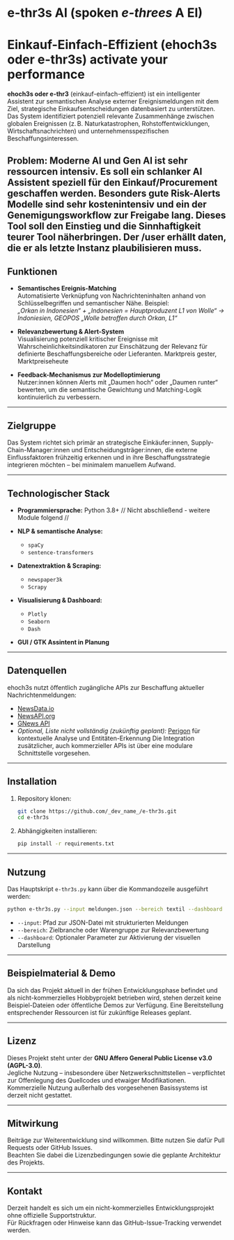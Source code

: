 # e-thr3s AI  (spoken *e-threes*  A EI)

# Einkauf-Einfach-Effizient (ehoch3s oder e-thr3s)  activate your performance

**ehoch3s oder e-thr3** (einkauf-einfach-effizient) ist ein intelligenter Assistent zur semantischen Analyse externer Ereignismeldungen mit dem Ziel, strategische Einkaufsentscheidungen datenbasiert zu unterstützen. Das System identifiziert potenziell relevante Zusammenhänge zwischen globalen Ereignissen (z. B. Naturkatastrophen, Rohstoffentwicklungen, Wirtschaftsnachrichten) und unternehmensspezifischen Beschaffungsinteressen.

Problem:
Moderne AI und Gen AI ist sehr ressourcen intensiv. Es soll ein schlanker AI Assistent speziell für den Einkauf/Procurement geschaffen werden.
Besonders gute Risk-Alerts Modelle sind sehr kostenintensiv und ein der Genemigungsworkflow zur Freigabe lang.
Dieses Tool soll den Einstieg und die Sinnhaftigkeit teurer Tool näherbringen. Der /user erhällt daten, die er als letzte Instanz plaubilisieren muss.
---

## Funktionen

- **Semantisches Ereignis-Matching**  
  Automatisierte Verknüpfung von Nachrichteninhalten anhand von Schlüsselbegriffen und semantischer Nähe. Beispiel:  
  *„Orkan in Indonesien“ + „Indonesien = Hauptproduzent L1 von Wolle“ → Indoniesien, GEOPOS „Wolle betroffen durch Orkan, L1“*

- **Relevanzbewertung & Alert-System**  
  Visualisierung potenziell kritischer Ereignisse mit Wahrscheinlichkeitsindikatoren zur Einschätzung der Relevanz für definierte Beschaffungsbereiche oder Lieferanten.
  Marktpreis gester, Marktpreiseheute

- **Feedback-Mechanismus zur Modelloptimierung**  
  Nutzer:innen können Alerts mit „Daumen hoch“ oder „Daumen runter“ bewerten, um die semantische Gewichtung und Matching-Logik kontinuierlich zu verbessern.

---

## Zielgruppe

Das System richtet sich primär an strategische Einkäufer:innen, Supply-Chain-Manager:innen und Entscheidungsträger:innen, die externe Einflussfaktoren frühzeitig erkennen und in ihre Beschaffungsstrategie integrieren möchten – bei minimalem manuellem Aufwand.

---

## Technologischer Stack

- **Programmiersprache:** Python 3.8+
// Nicht abschließend - weitere Module folgend // 
- **NLP & semantische Analyse:**  
  - `spaCy`  
  - `sentence-transformers`
- **Datenextraktion & Scraping:**  
  - `newspaper3k`  
  - `Scrapy`
- **Visualisierung & Dashboard:**  
  - `Plotly`  
  - `Seaborn`  
  - `Dash`


- **GUI / GTK Assintent in Planung**

---

## Datenquellen

ehoch3s nutzt öffentlich zugängliche APIs zur Beschaffung aktueller Nachrichtenmeldungen:

- [NewsData.io](https://newsdata.io)  
- [NewsAPI.org](https://newsapi.org)  
- [GNews API](https://gnews.io)  
- *Optional, Liste nicht vollständig (zukünftig geplant):* [Perigon](https://perigon.io) für kontextuelle Analyse und Entitäten-Erkennung
Die Integration zusätzlicher, auch kommerzieller APIs ist über eine modulare Schnittstelle vorgesehen.

---

## Installation

1. Repository klonen:
   ```bash
   git clone https://github.com/_dev_name_/e-thr3s.git
   cd e-thr3s
   ```

2. Abhängigkeiten installieren:
   ```bash
   pip install -r requirements.txt
   ```

---

## Nutzung

Das Hauptskript `e-thr3s.py` kann über die Kommandozeile ausgeführt werden:

```bash
python e-thr3s.py --input meldungen.json --bereich textil --dashboard
```

- `--input`: Pfad zur JSON-Datei mit strukturierten Meldungen  
- `--bereich`: Zielbranche oder Warengruppe zur Relevanzbewertung  
- `--dashboard`: Optionaler Parameter zur Aktivierung der visuellen Darstellung

---

## Beispielmaterial & Demo

Da sich das Projekt aktuell in der frühen Entwicklungsphase befindet und als nicht-kommerzielles Hobbyprojekt betrieben wird, stehen derzeit keine Beispiel-Dateien oder öffentliche Demos zur Verfügung. Eine Bereitstellung entsprechender Ressourcen ist für zukünftige Releases geplant.

---

## Lizenz

Dieses Projekt steht unter der **GNU Affero General Public License v3.0 (AGPL-3.0)**.  
Jegliche Nutzung – insbesondere über Netzwerkschnittstellen – verpflichtet zur Offenlegung des Quellcodes und etwaiger Modifikationen.  
Kommerzielle Nutzung außerhalb des vorgesehenen Basissystems ist derzeit nicht gestattet.

---

## Mitwirkung

Beiträge zur Weiterentwicklung sind willkommen. Bitte nutzen Sie dafür Pull Requests oder GitHub Issues.  
Beachten Sie dabei die Lizenzbedingungen sowie die geplante Architektur des Projekts.

---

## Kontakt

Derzeit handelt es sich um ein nicht-kommerzielles Entwicklungsprojekt ohne offizielle Supportstruktur.  
Für Rückfragen oder Hinweise kann das GitHub-Issue-Tracking verwendet werden.
